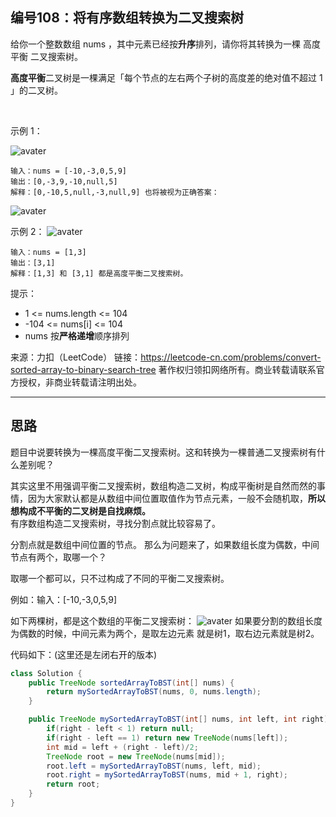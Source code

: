 ## 编号108：将有序数组转换为二叉搜索树

给你一个整数数组 nums ，其中元素已经按**升序**排列，请你将其转换为一棵 高度平衡 二叉搜索树。

**高度平衡**二叉树是一棵满足「每个节点的左右两个子树的高度差的绝对值不超过 1 」的二叉树。

 

示例 1：

![avater](https://assets.leetcode.com/uploads/2021/02/18/btree1.jpg)

```
输入：nums = [-10,-3,0,5,9]
输出：[0,-3,9,-10,null,5]
解释：[0,-10,5,null,-3,null,9] 也将被视为正确答案：
```
![avater](https://assets.leetcode.com/uploads/2021/02/18/btree2.jpg)

示例 2：
![avater](https://assets.leetcode.com/uploads/2021/02/18/btree.jpg)
```
输入：nums = [1,3]
输出：[3,1]
解释：[1,3] 和 [3,1] 都是高度平衡二叉搜索树。
```

提示：

* 1 <= nums.length <= 104
* -104 <= nums[i] <= 104
* nums 按**严格递增**顺序排列

来源：力扣（LeetCode）
链接：https://leetcode-cn.com/problems/convert-sorted-array-to-binary-search-tree
著作权归领扣网络所有。商业转载请联系官方授权，非商业转载请注明出处。

---
## 思路

题目中说要转换为一棵高度平衡二叉搜索树。这和转换为一棵普通二叉搜索树有什么差别呢？

其实这里不用强调平衡二叉搜索树，数组构造二叉树，构成平衡树是自然而然的事情，因为大家默认都是从数组中间位置取值作为节点元素，一般不会随机取，**所以想构成不平衡的二叉树是自找麻烦。**
</br>有序数组构造二叉搜索树，寻找分割点就比较容易了。

分割点就是数组中间位置的节点。
那么为问题来了，如果数组长度为偶数，中间节点有两个，取哪一个？

取哪一个都可以，只不过构成了不同的平衡二叉搜索树。

例如：输入：[-10,-3,0,5,9]

如下两棵树，都是这个数组的平衡二叉搜索树：
![avater](https://camo.githubusercontent.com/23a9861831a55d31b96d85f0ad2afa9be7929ba412d115a5176216f26ccd1e3b/68747470733a2f2f636f64652d7468696e6b696e672e63646e2e626365626f732e636f6d2f706963732f3130382e2545352542302538362545362539432538392545352542412538462545362539352542302545372542422538342545382542442541432545362538442541322545342542382542412545342542412538432545352538462538392545362539302539432545372542342541322545362541302539312e706e67)
如果要分割的数组长度为偶数的时候，中间元素为两个，是取左边元素 就是树1，取右边元素就是树2。

代码如下：(这里还是左闭右开的版本)
```java
class Solution {
    public TreeNode sortedArrayToBST(int[] nums) {
        return mySortedArrayToBST(nums, 0, nums.length);
    }

    public TreeNode mySortedArrayToBST(int[] nums, int left, int right){
        if(right - left < 1) return null;
        if(right - left == 1) return new TreeNode(nums[left]);
        int mid = left + (right - left)/2;
        TreeNode root = new TreeNode(nums[mid]);
        root.left = mySortedArrayToBST(nums, left, mid);
        root.right = mySortedArrayToBST(nums, mid + 1, right);
        return root;
    }
}
```

